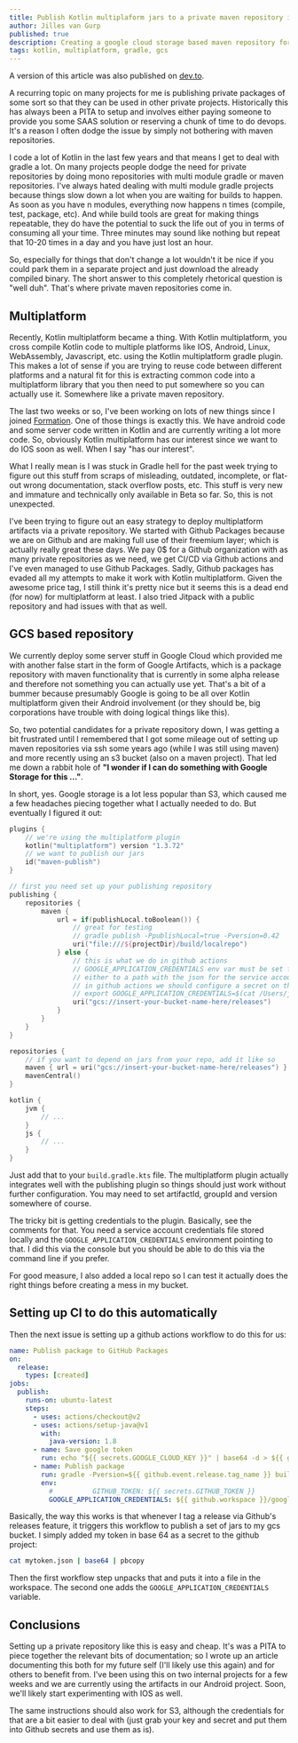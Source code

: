 ```yaml
---
title: Publish Kotlin multiplaform jars to a private maven repository in GCS
author: Jilles van Gurp
published: true
description: Creating a google cloud storage based maven repository for storing kotlin multiplatform jars.
tags: kotlin, multiplatform, gradle, gcs
---
```


A version of this article was also published on [dev.to](https://dev.to/jillesvangurp/publish-kotlin-multiplaform-jars-to-a-private-maven-2bdh).

A recurring topic on many projects for me is publishing private packages of some sort so that they can be used in other private projects. Historically this has always been a PITA to setup and involves either paying someone to provide you some SAAS solution or reserving a chunk of time to do devops. It's a reason I often dodge the issue by simply not bothering with maven repositories.

I code a lot of Kotlin in the last few years and that means I get to deal with gradle a lot. On many projects people dodge the need for private repositories by doing mono repositories with multi module gradle or maven repositories. I've always hated dealing with multi module gradle projects because things slow down a lot when you are waiting for builds to happen. As soon as you have n modules, everything now happens n times (compile, test, package, etc). And while build tools are great for making things repeatable, they do have the potential to suck the life out of you in terms of consuming all your time. Three minutes may sound like nothing but repeat that 10-20 times in a day and you have just lost an hour.

So, especially for things that don't change a lot wouldn't it be nice if you could park them in a separate project and just download the already compiled binary. The short answer to this completely rhetorical question is "well duh". That's where private maven repositories come in. 

## Multiplatform

Recently, Kotlin multiplatform became a thing. With Kotlin multiplatform, you cross compile Kotlin code to multiple platforms like IOS, Android, Linux, WebAssembly, Javascript, etc. using the Kotlin multiplatform gradle plugin. This makes a lot of sense if you are trying to reuse code between different platforms and a natural fit for this is extracting common code into a multiplatform library that you then need to put somewhere so you can actually use it. Somewhere like a private maven repository.

The last two weeks or so, I've been working on lots of new things since I joined [Formation](https://tryformation.com). One of those things is exactly this. We have android code and some server code written in Kotlin and are currently writing a lot more code. So, obviously Kotlin multiplatform has our interest since we want to do IOS soon as well. When I say "has our interest". 

What I really mean is I was stuck in Gradle hell for the past week trying to figure out this stuff from scraps of misleading, outdated, incomplete, or flat-out wrong documentation, stack overflow posts, etc. This stuff is very new and immature and technically only available in Beta so far. So, this is not unexpected.

I've been trying to figure out an easy strategy to deploy multiplatform artifacts via a private repository. We started with Github Packages because we are on Github and are making full use of their freemium layer; which is actually really great these days. We pay 0$ for a Github organization with as many private repositories as we need, we get CI/CD via Github actions and I've even managed to use Github Packages. Sadly, Github packages has evaded all my attempts to make it work with Kotlin multiplatform. Given the awesome price tag, I still think it's pretty nice but it seems this is a dead end (for now) for multiplatform at least. I also tried Jitpack with a public repository and had issues with that as well.

## GCS based repository

We currently deploy some server stuff in Google Cloud which provided me with another false start in the form of Google Artifacts, which is a package repository with maven functionality that is currently in some alpha release and therefore not something you can actually use yet. That's a bit of a bummer because presumably Google is going to be all over Kotlin multiplatform given their Android involvement (or they should be, big corporations have trouble with doing logical things like this).

So, two potential candidates for a private repository down, I was getting a bit frustrated until I remembered that I got some mileage out of setting up maven repositories via ssh some years ago (while I was still using maven) and more recently using an s3 bucket (also on a maven project). That led me down a rabbit hole of **"I wonder if I can do something with Google Storage for this ..."**.

In short, yes. Google storage is a lot less popular than S3, which caused me a few headaches piecing together what I actually needed to do. But eventually I figured it out:

```kotlin
plugins {
    // we're using the multiplatform plugin
    kotlin("multiplatform") version "1.3.72"
    // we want to publish our jars
    id("maven-publish")
}

// first you need set up your publishing repository
publishing {
    repositories {
        maven {
            url = if(publishLocal.toBoolean()) {
                // great for testing
                // gradle publish -PpublishLocal=true -Pversion=0.42
                uri("file:///${projectDir}/build/localrepo")
            } else {
                // this is what we do in github actions
                // GOOGLE_APPLICATION_CREDENTIALS env var must be set for this to work
                // either to a path with the json for the service account or with the base64 content of that.
                // in github actions we should configure a secret on the repository with a base64 version of a service account
                // export GOOGLE_APPLICATION_CREDENTIALS=$(cat /Users/jillesvangurp/.gcloud/jvg-admin.json | base64)
                uri("gcs://insert-your-bucket-name-here/releases")
            }
        }
    }
}

repositories {
    // if you want to depend on jars from your repo, add it like so
    maven { url = uri("gcs://insert-your-bucket-name-here/releases") }
    mavenCentral()
}

kotlin {
    jvm {
        // ...
    }
    js {
        // ...
    }
}
```

Just add that to your `build.gradle.kts` file. The multiplatform plugin actually integrates well with the publishing plugin so things should just work without further configuration. You may need to set artifactId, groupId and version somewhere of course.

The tricky bit is getting credentials to the plugin. Basically, see the comments for that. You need a service account credentials file stored locally and the `GOOGLE_APPLICATION_CREDENTIALS` environment pointing to that. I did this via the console but you should be able to do this via the command line if you prefer.

For good measure, I also added a local repo so I can test it actually does the right things before creating a mess in my bucket.

## Setting up CI to do this automatically

Then the next issue is setting up a github actions workflow to do this for us:

```yaml
name: Publish package to GitHub Packages
on:
  release:
    types: [created]
jobs:
  publish:
    runs-on: ubuntu-latest
    steps:
      - uses: actions/checkout@v2
      - uses: actions/setup-java@v1
        with:
          java-version: 1.8
      - name: Save google token
        run: echo "${{ secrets.GOOGLE_CLOUD_KEY }}" | base64 -d > ${{ github.workspace }}/google_tok.json
      - name: Publish package
        run: gradle -Pversion=${{ github.event.release.tag_name }} build publish
        env:
          #          GITHUB_TOKEN: ${{ secrets.GITHUB_TOKEN }}
          GOOGLE_APPLICATION_CREDENTIALS: ${{ github.workspace }}/google_tok.json

```

Basically, the way this works is that whenever I tag a release via Github's releases feature, it triggers this workflow to publish a set of jars to my gcs bucket. I simply added my token in base 64 as a secret to the github project:

```bash
cat mytoken.json | base64 | pbcopy
```

Then the first workflow step unpacks that and puts it into a file in the workspace. The second one adds the `GOOGLE_APPLICATION_CREDENTIALS` variable.

## Conclusions

Setting up a private repository like this is easy and cheap. It's was a PITA to piece together the relevant bits of documentation; so I wrote up an article documenting this both for my future self (I'll likely use this again) and for others to benefit from. I've been using this on two internal projects for a few weeks and we are currently using the artifacts in our Android project. Soon, we'll likely start experimenting with IOS as well.

The same instructions should also work for S3, although the credentials for that are a bit easier to deal with (just grab your key and secret and put them into Github secrets and use them as is).
